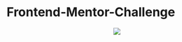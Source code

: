 # Frontend-Mentor-Challenge
<p align="center" >
<img src="https://cdn.discordapp.com/attachments/821527550723096577/952037460513288192/unknown.png">
</p>
